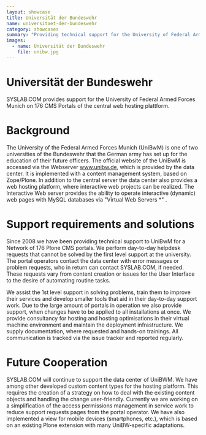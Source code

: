 ```yaml
---
layout: showcase
title: Universität der Bundeswehr
name: universitaet-der-bundeswehr
category: showcases
summary: "Providing technical support for the University of Federal Armed Forces Munich on 176 CMS Portals of the central web hosting plattform."
images:
  - name: Universität der Bundeswehr
    file: unibw.jpg
---
```


# Universität der Bundeswehr

SYSLAB.COM provides support for the University of Federal Armed Forces Munich on 176 CMS Portals of the central web hosting plattform.

# Background

The University of the Federal Armed Forces Munich (UniBwM) is one of two universities of the Bundeswehr that the German army has set up for the education of their future officers. The official website of the UniBwM is accessed via the Webserver www.unibw.de, which is provided by the data center. It is implemented with a content management system, based on Zope/Plone. In addition to the central server the data center also provides a web hosting platform, where interactive web projects can be realized. The Interactive Web server provides the ability to operate interactive (dynamic) web pages with MySQL databases via "Virtual Web Servers *" .

# Support requirements and solutions

Since 2008 we have been providing technical support to UniBwM for a Network of 176 Plone CMS portals. We perform day-to-day helpdesk requests that cannot be solved by the first level support at the university. The portal operators contact the data center with error messages or problem requests, who in return can contact SYSLAB.COM, if needed. These requests vary from content creation or issues for the User Interface to the desire of automating routine tasks.

We assist the 1st level support in solving problems, train them to improve their services and develop smaller tools that aid in their day-to-day support work. Due to the large amount of portals in operation we also provide support, when changes have to be applied to all installations at once. We provide consultancy for hosting and hosting optimisations in their virtual machine environment and maintain the deployment infrastructure. We supply documentation, where requested and hands-on trainings. All communication is tracked via the issue tracker and reported regularly.

# Future Cooperation

SYSLAB.COM will continue to support the data center of UniBWM. We have among other developed custom content types for the hosting platform. This requires the creation of a strategy on how to deal with the existing content objects and handling the change user-friendly. Currently we are working on a simplification of the access permissions management in service work to reduce support requests pages from the portal operator. We have also implemented a view for mobile devices (smartphones, etc.), which is based on an existing Plone extension with many UniBW-specific adaptations.

